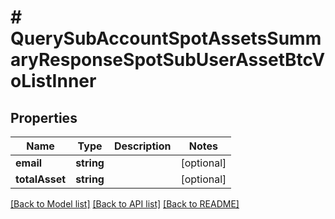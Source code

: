 # # QuerySubAccountSpotAssetsSummaryResponseSpotSubUserAssetBtcVoListInner

## Properties

Name | Type | Description | Notes
------------ | ------------- | ------------- | -------------
**email** | **string** |  | [optional]
**totalAsset** | **string** |  | [optional]

[[Back to Model list]](../../README.md#models) [[Back to API list]](../../README.md#endpoints) [[Back to README]](../../README.md)
